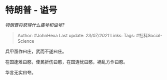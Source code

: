 # 特朗普 - 谥号
*特朗普将获得什么庙号和谥号?*

> Author: #JohnHexa
Last update: *23/07/2021* 
Links:
Tags: #社科Social-Science 

 
兵甲亟作曰庄，武而不遂曰庄。

在国逢难曰愍，使民折伤曰愍，在国连忧曰愍，祸乱方作曰愍。

华言无实曰夸。



